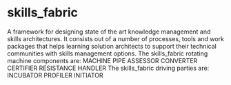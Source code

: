 # skills_fabric
A framework for designing state of the art knowledge management and skills architectures. It consists out of a number of processes, tools and work packages that helps learning solution architects to support their technical communities with skills management options. 
The skills_fabric rotating machine components are:
MACHINE
PIPE
ASSESSOR
CONVERTER
CERTIFIER
RESISTANCE HANDLER
The skills_fabric driving parties are:
INCUBATOR
PROFILER
INITIATOR
